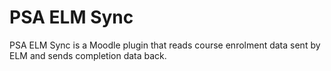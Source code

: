 # PSA ELM Sync

PSA ELM Sync is a Moodle plugin that reads course enrolment data sent by ELM and 
sends completion data back.



